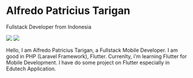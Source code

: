 # Alfredo Patricius Tarigan

Fullstack Developer from Indonesia

![](https://github-readme-stats.vercel.app/api?username=alfredoptarigan&hide_border=true&bg_color=0000&text_color=7494EA&title_color=7494EA)
![](https://github-readme-stats.vercel.app/api/top-langs/?username=alfredoptarigan&layout=compact&hide_border=true&bg_color=0000&text_color=7494EA&title_color=7494EA)

Hello, I am Alfredo Patricius Tarigan, a Fullstack Mobile Developer. I am good in PHP (Laravel Framework), Flutter. Currenlty, i'm learning Flutter for Mobile Development. I have do some project on Flutter especially in Edutech Application.
